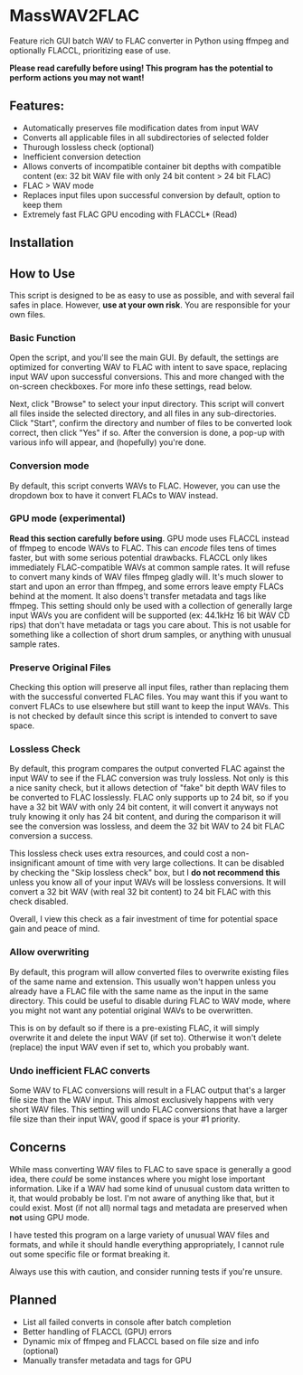 # MassWAV2FLAC
Feature rich GUI batch WAV to FLAC converter in Python using ffmpeg and optionally FLACCL, prioritizing ease of use.

**Please read carefully before using! This program has the potential to perform actions you may not want!**

## Features:
- Automatically preserves file modification dates from input WAV
- Converts all applicable files in all subdirectories of selected folder
- Thurough lossless check (optional)
- Inefficient conversion detection
- Allows converts of incompatible container bit depths with compatible content (ex: 32 bit WAV file with only 24 bit content > 24 bit FLAC)
- FLAC > WAV mode
- Replaces input files upon successful conversion by default, option to keep them
- Extremely fast FLAC GPU encoding with FLACCL* (Read)

## Installation

## How to Use
This script is designed to be as easy to use as possible, and with several fail safes in place. However, **use at your own risk**. You are responsible for your own files.

### Basic Function
Open the script, and you'll see the main GUI. By default, the settings are optimized for converting WAV to FLAC with intent to save space, replacing input WAV upon successful conversions. This and more changed with the on-screen checkboxes. For more info these settings, read below. 

Next, click "Browse" to select your input directory. This script will convert all files inside the selected directory, and all files in any sub-directories. Click "Start", confirm the directory and number of files to be converted look correct, then click "Yes" if so. After the conversion is done, a pop-up with various info will appear, and (hopefully) you're done.

### Conversion mode
By default, this script converts WAVs to FLAC. However, you can use the dropdown box to have it convert FLACs to WAV instead. 

### GPU mode (experimental)
**Read this section carefully before using**. GPU mode uses FLACCL instead of ffmpeg to encode WAVs to FLAC. This can *encode* files tens of times faster, but with some serious potential drawbacks. FLACCL only likes immediately FLAC-compatible WAVs at common sample rates. It will refuse to convert many kinds of WAV files ffmpeg gladly will. It's much slower to start and upon an error than ffmpeg, and some errors leave empty FLACs behind at the moment. It also doens't transfer metadata and tags like ffmpeg. This setting should only be used with a collection of generally large input WAVs you are confident will be supported (ex: 44.1kHz 16 bit WAV CD rips) that don't have metadata or tags you care about. This is not usable for something like a collection of short drum samples, or anything with unusual sample rates.

### Preserve Original Files
Checking this option will preserve all input files, rather than replacing them with the successful converted FLAC files. You may want this if you want to convert FLACs to use elsewhere but still want to keep the input WAVs. This is not checked by default since this script is intended to convert to save space.

### Lossless Check
By default, this program compares the output converted FLAC against the input WAV to see if the FLAC conversion was truly lossless. Not only is this a nice sanity check, but it allows detection of "fake" bit depth WAV files to be converted to FLAC losslessly. FLAC only supports up to 24 bit, so if you have a 32 bit WAV with only 24 bit content, it will convert it anyways not truly knowing it only has 24 bit content, and during the comparison it will see the conversion was lossless, and deem the 32 bit WAV to 24 bit FLAC conversion a success.

This lossless check uses extra resources, and could cost a non-insignificant amount of time with very large collections. It can be disabled by checking the "Skip lossless check" box, but I **do not recommend this** unless you know all of your input WAVs will be lossless conversions. It will convert a 32 bit WAV (with real 32 bit content) to 24 bit FLAC with this check disabled.

Overall, I view this check as a fair investment of time for potential space gain and peace of mind.

### Allow overwriting
By default, this program will allow converted files to overwrite existing files of the same name and extension. This usually won't happen unless you already have a FLAC file with the same name as the input in the same directory. This could be useful to disable during FLAC to WAV mode, where you might not want any potential original WAVs to be overwritten.

This is on by default so if there is a pre-existing FLAC, it will simply overwrite it and delete the input WAV (if set to). Otherwise it won't delete (replace) the input WAV even if set to, which you probably want.

### Undo inefficient FLAC converts
Some WAV to FLAC conversions will result in a FLAC output that's a larger file size than the WAV input. This almost exclusively happens with very short WAV files. This setting will undo FLAC conversions that have a larger file size than their input WAV, good if space is your #1 priority.


## Concerns
While mass converting WAV files to FLAC to save space is generally a good idea, there *could* be some instances where you might lose important information. Like if a WAV had some kind of unusual custom data written to it, that would probably be lost. I'm not aware of anything like that, but it could exist. Most (if not all) normal tags and metadata are preserved when **not** using GPU mode.

I have tested this program on a large variety of unusual WAV files and formats, and while it should handle everything appropriately, I cannot rule out some specific file or format breaking it.

Always use this with caution, and consider running tests if you're unsure.

## Planned
- List all failed converts in console after batch completion
- Better handling of FLACCL (GPU) errors
- Dynamic mix of ffmpeg and FLACCL based on file size and info (optional)
- Manually transfer metadata and tags for GPU
